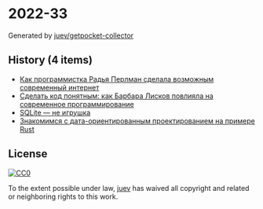 # 2022-33

Generated by [juev/getpocket-collector](https://github.com/juev/getpocket-collector)

## History (4 items)

- [Как программистка Радья Перлман сделала возможным современный интернет](https://forbes.ru/forbes-woman/438545-kak-programmistka-rad-a-perlman-sdelala-vozmoznym-sovremennyj-internet)
- [Сделать код понятным: как Барбара Лисков повлияла на современное программирование](https://forbes.ru/forbes-woman/473853-sdelat-kod-ponatnym-kak-barbara-liskov-povliala-na-sovremennoe-programmirovanie)
- [SQLite — не игрушка](https://habr.com/ru/post/547448)
- [Знакомимся с дата-ориентированным проектированием на примере Rust](https://habr.com/ru/company/timeweb/blog/683386)

## License

[![CC0](https://mirrors.creativecommons.org/presskit/buttons/88x31/svg/cc-zero.svg)](https://creativecommons.org/publicdomain/zero/1.0/)

To the extent possible under law, [juev](https://github.com/juev) has waived all copyright and related or neighboring rights to this work.
